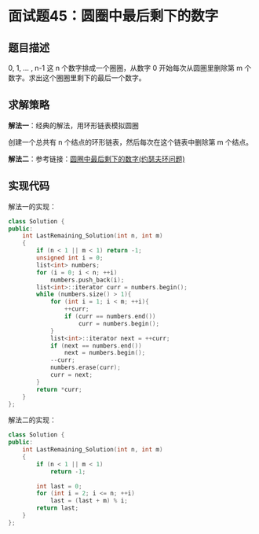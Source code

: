 # 面试题45：圆圈中最后剩下的数字

## 题目描述

0, 1, … , n-1 这 n 个数字排成一个圈圈，从数字 0 开始每次从圆圏里删除第 m 个数字。求出这个圈圈里剩下的最后一个数字。

## 求解策略

**解法一**：经典的解法，用环形链表模拟圆圈

创建一个总共有 n 个结点的环形链表，然后每次在这个链表中删除第 m 个结点。

**解法二**：参考链接：[圆圈中最后剩下的数字(约瑟夫环问题)](http://wiki.jikexueyuan.com/project/for-offer/question-forty-five.html)

## 实现代码

解法一的实现：

```c++
class Solution {
public:
    int LastRemaining_Solution(int n, int m)
    {
        if (n < 1 || m < 1) return -1;
        unsigned int i = 0;
        list<int> numbers;
        for (i = 0; i < n; ++i)
            numbers.push_back(i);
        list<int>::iterator curr = numbers.begin();
        while (numbers.size() > 1){
            for (int i = 1; i < m; ++i){
                ++curr;
                if (curr == numbers.end())
                    curr = numbers.begin();
            }
            list<int>::iterator next = ++curr;
            if (next == numbers.end())
                next = numbers.begin();
            --curr;
            numbers.erase(curr);
            curr = next;
        }
        return *curr;
    }
};
```

解法二的实现：

```c++
class Solution {
public:
    int LastRemaining_Solution(int n, int m)
    {
        if (n < 1 || m < 1)
            return -1;
        
        int last = 0;
        for (int i = 2; i <= n; ++i)
            last = (last + m) % i;
        return last;
    }
};
```